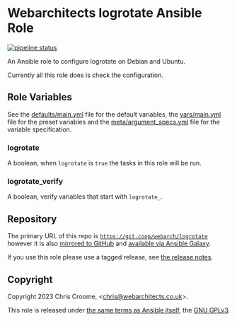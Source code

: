 # Webarchitects logrotate Ansible Role

[![pipeline status](https://git.coop/webarch/logrotate/badges/master/pipeline.svg)](https://git.coop/webarch/logrotate/-/commits/master)

An Ansible role to configure logrotate on Debian and Ubuntu.

Currently all this role does is check the configuration.

## Role Variables

See the [defaults/main.yml](defaults/main.yml) file for the default variables, the [vars/main.yml](vars/main.yml) file for the preset variables and the [meta/argument_specs.yml](meta/argument_specs.yml) file for the variable specification.

### logrotate

A boolean, when `logrotate` is `true` the tasks in this role will be run.

### logrotate_verify

A boolean, verify variables that start with `logrotate_`.

## Repository

The primary URL of this repo is [`https://git.coop/webarch/logrotate`](https://git.coop/webarch/logrotate) however it is also [mirrored to GitHub](https://github.com/webarch-coop/ansible-role-logrotate) and [available via Ansible Galaxy](https://galaxy.ansible.com/chriscroome/logrotate).

If you use this role please use a tagged release, see [the release notes](https://git.coop/webarch/logrotate/-/releases).

## Copyright

Copyright 2023 Chris Croome, &lt;[chris@webarchitects.co.uk](mailto:chris@webarchitects.co.uk)&gt;.

This role is released under [the same terms as Ansible itself](https://github.com/ansible/ansible/blob/devel/COPYING), the [GNU GPLv3](LICENSE).
